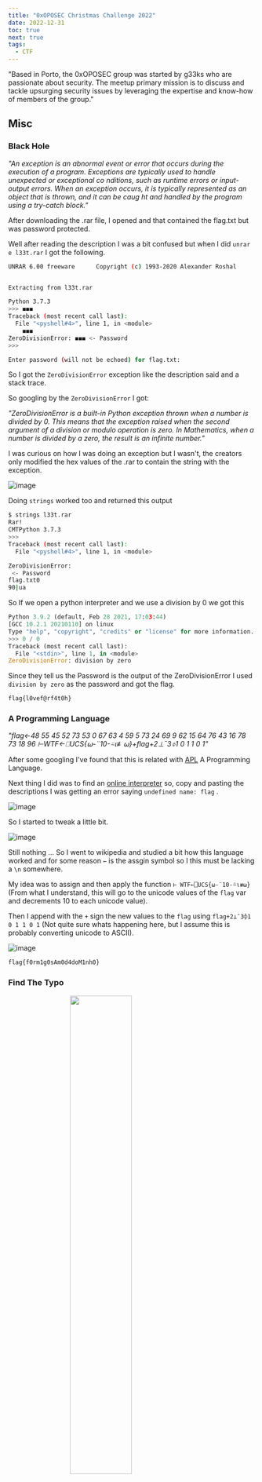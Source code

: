 ```yaml
---
title: "0xOPOSEC Christmas Challenge 2022"
date: 2022-12-31
toc: true
next: true
tags:
  - CTF
---
```


"Based in Porto, the 0xOPOSEC group was started by g33ks who are passionate about security. The meetup primary mission is to discuss and tackle upsurging security issues by leveraging the expertise and know-how of members of the group."


## Misc

### Black Hole

*"An exception is an abnormal event or error that occurs during the execution of a program. Exceptions are typically used to handle unexpected or exceptional co
nditions, such as runtime errors or input-output errors. When an exception occurs, it is typically represented as an object that is thrown, and it can be caug
ht and handled by the program using a try-catch block."*

After downloading the .rar file, I opened and that contained the flag.txt but was password protected.

Well after reading the description I was a bit confused but when I did `unrar e l33t.rar` I got the following.

```bash
UNRAR 6.00 freeware      Copyright (c) 1993-2020 Alexander Roshal


Extracting from l33t.rar

Python 3.7.3
>>> ︎◼︎◼︎◼︎
Traceback (most recent call last):
  File "<pyshell#4>", line 1, in <module>
    ︎◼︎◼◼
ZeroDivisionError: ◼︎◼︎◼︎ <- Password 
>>>

Enter password (will not be echoed) for flag.txt: 
```

So I got the `ZeroDivisionError` exception like the description said and a stack trace.

So googling by the `ZeroDivisionError` I got:

*"ZeroDivisionError is a built-in Python exception thrown when a number is divided by 0. This means that the exception raised when the second argument of a division or modulo operation is zero. In Mathematics, when a number is divided by a zero, the result is an infinite number."*
    
I was curious on how I was doing an exception but I wasn't, the creators only modified the hex values of the .rar to contain the string with the exception.

![image](https://user-images.githubusercontent.com/12052283/209385834-46808bb7-8c61-44ab-9619-9b7ee4665a2a.png)

Doing `strings` worked too and returned this output

```bash
$ strings l33t.rar
Rar!
CMTPython 3.7.3
>>>
Traceback (most recent call last):
  File "<pyshell#4>", line 1, in <module>

ZeroDivisionError:
 <- Password
flag.txt0
90|ua
```

So If we open a python interpreter and we use a division by 0 we got this

```python
Python 3.9.2 (default, Feb 28 2021, 17:03:44) 
[GCC 10.2.1 20210110] on linux
Type "help", "copyright", "credits" or "license" for more information.
>>> 0 / 0
Traceback (most recent call last):
  File "<stdin>", line 1, in <module>
ZeroDivisionError: division by zero
```

Since they tell us the Password is the output of the ZeroDivisionError I used `division by zero` as the password and got the flag.

```bash
flag{l0vef@rf4t0h}
```


### A Programming Language

*"flag←48 55 45 52 73 53 0 67 63 4 59 5 73 24 69 9 62 15 64 76 43 16 78 73 18 96 ⊢WTF←⎕UCS{⍵-¨10-⍨⍳≢⍵}+flag+2⊥¯3⌽1 0 1 1 0 1"*


After some googling I've found that this is related with [APL](https://en.wikipedia.org/wiki/APL_(programming_language)) A Programming Language.

Next thing I did was to find an [online interpreter](https://tryapl.org/) so, copy and pasting the descriptions I was getting an error saying `undefined name: flag` .

![image](https://user-images.githubusercontent.com/12052283/209565965-280d145e-f983-459d-b0cd-80b662388c80.png)

So I started to tweak a little bit.

![image](https://user-images.githubusercontent.com/12052283/209566057-75dd84bf-352e-4696-b52b-a76c58354f0f.png)

Still nothing ... So I went to wikipedia and studied a bit how this language worked and for some reason `←` is the assgin symbol so I this must be lacking a `\n` somewhere.

My idea was to assign and then apply the function `⊢ WTF←⎕UCS{⍵-¨10-⍨⍳≢⍵}` (From what I understand, this will go to the unicode values of the `flag` var and decrements 10 to each unicode value).

Then I append with the `+` sign the new values to the `flag` using `flag+2⊥¯3⌽1 0 1 1 0 1` (Not quite sure whats happening here, but I assume this is probably converting unicode to ASCII).


![image](https://user-images.githubusercontent.com/12052283/209566245-e1e0865f-1c00-413d-864d-581388c7e704.png)


```bash
flag{f0rm1g0sAm0d4doM1nh0}
```


### Find The Typo


<img src="https://user-images.githubusercontent.com/12052283/209704599-57f0f5c2-048a-4447-aa4e-05e4d4b42c28.png"  style="display: block;
  margin-left: auto;
  margin-right: auto;
  width: 50%;">

In this challenge we get a table of SI multiples of gram, a nonogram and a password protected .zip with the flag.

- Nonograms is a logic puzzle with simple [rules](https://puzzlygame.com/pages/how_to_play_nonograms/)
  - We have a grid of squares, which must be either filled in black or maked with X
  - Besides each row of the grid are listed the lenghts of the turns of black squares on that row
  - Above each column are listed the lenghts of the runs of black squares in that colum
  - These numbers tells us the runs of black squares in that row/column. So, if we see '10 1', that tells us that there will be a run of exactly 10 black squares, followed by one or more white square, followed by a single black square
  - Our goal is to find all black squares
  
With the help of my gf (she used to play nonogram games on her phone) I've marked the nonogram and that represented the `pacman`.

<img src="https://user-images.githubusercontent.com/12052283/209705762-2bbd89bd-8299-488d-ae84-6724ba26c832.png"  style="display: block;
  margin-left: auto;
  margin-right: auto;
  width: 50%;">


After discovering that this would be pacman I tried that but It didn't worked so I tried to understand and correlate the pacman with the first table but looking again at the challenge title, there's a typo somewhere and I was making the typo ...

I used `pac-man` on the zip file and that worked and got the flag.

```bash
flag{bread_bread_cheese_cheese}
```


### Back Me Up!

*"Someone left backups of a Domain Controller in an open share. A portion was extracted from the backup and myth be told that it contains critical information (and a flag ;) Can you get it?"*

After extracting the zip file I got an `Active Directory` folder and a `registry` folder.

First I went to the `Active Directory` folder and that contained a `.dit` file.

```bash
$ file ntds.dit

ntds.dit: Extensible storage engine DataBase, version 0x620, checksum 0xa4ae6abb, page size 8192, Windows version 6.3
```

After googling I've found that this is an Extensible Storage Engine (ESE) and this is an advanced indexed and sequential access method (ISAM) storage technology. ESE enables applications to store and retrieve data from tables using indexed or sequential cursor navigation. It is usually utilized by various Microsoft Services such as Microsoft Exchange Server, Active Directory, and Windows Search.

Briefly this is a database file which stores AD Data including User Object, Groups and Group Memebers, Password hashes, etc.

Next I've looked on how I could extract info from this database file and I've found [libesedb](https://github.com/libyal/libesedb) (Library and tools to access the Extensible Storage Engine (ESE) Database File (EDB) format).

I installed libesedb.

```bash
$ wget https://github.com/libyal/libesedb/releases/download/20220806/libesedb-experimental-20220806.tar.gz
$ tar libesedb-experimental-20220806.tar.gz
$ sudo apt-get install autoconf automake autopoint libtool pkg-config
$ cd libesedb-20220806 && ./configure
$ make
$ sudo make install
$ sudo ldconfig
```

And then dumped the data from the db file.

```bash
$ esedbexport -m tables ntds.dit
```

Opening the files got me the flag.

<img src="https://user-images.githubusercontent.com/12052283/209708209-cc770fe7-449b-4f85-a021-878e42d21d32.png"  style="display: block;
  margin-left: auto;
  margin-right: auto;
  width: 50%;">

<img src="https://user-images.githubusercontent.com/12052283/209708375-c1a83229-e5e9-47c9-a3da-733d18132362.png"  style="display: block;
  margin-left: auto;
  margin-right: auto;
  width: 50%;">

```bash
flag{ClearBackupsCanPwnU}
```

## Network

### 867 CFR

*"867 CFR is a protocol for sending data across networks. It is connectionless, meaning it does not establish a dedicated connection between sender and receiver. This makes it faster but less reliable than other transport protocols. 867 CFR is often used for real-time applications such as gaming and VoIP, and for low-overhead services like DNS. Weird stuff! Can you have a look? cc.isymra.22samxopo (344)*"

867 CFR its nothing but if we reverse the string we got RFC 768 and thats User Datagram Protocol [(UDP)](https://www.rfc-editor.org/rfc/rfc768).

Doing the same reverse on the cc.isymra.22samxopo we got 'opoxmas22.armysi.cc' and 344 should be 443.

```python
>>> "cc.isymra.22samxopo"[::-1]
'opoxmas22.armysi.cc'
```

I tried to access opoxmas22.armysi.cc:443 but I got denied.

Checked on Wireshark for any hits on connecting to the above domain but found nothing.

After a while I tought that this could be some sort of UDP socket connection and for that I used a simple python script to connect to the server (opoxmas22.armysi.cc:443) as client and then send a simple "Hello".

```python
import socket 

server_add_and_port = ("opoxmas22.armysi.cc", 443)
udp_client_socket = socket.socket(family=socket.AF_INET, type=socket.SOCK_DGRAM) # created UDP socket on client
udp_client_socket.sendto(str.encode("Hello"), server_add_and_port) # sends message to server socket

msg_from_server = udp_client_socket.recvfrom(1024)
print(msg_from_server[0])
```

After executing this I got the following bytes, so I just had to reverse those again.

```bash
b'}eep_eed_uoy{galf\n'
```

Reversing and cleaning the string (`print(msg_from_server[0][::-1].decode("utf-8").strip())`) I got the correct flag.

```bash
flag{you_dee_pee}
```


### Who There

*"I do not have a physical body, but I am here to help you with any questions you may have, give me a PIN, and I will tell you what to do next! opoxmas22.armysi.cc (22222) looks interesting!"*

Running nmap on opoxmas22.armysi.cc:22222 got a filtered result

```bash
$ sudo nmap -p22222 opoxmas22.armysi.cc

Starting Nmap 7.92 ( https://nmap.org ) at 2022-12-26 11:36 WET
Nmap scan report for opoxmas22.armysi.cc (95.217.178.98)
Host is up (0.00026s latency).
rDNS record for 95.217.178.98: static.98.178.217.95.clients.your-server.de

PORT      STATE    SERVICE
22222/tcp filtered easyengine

Nmap done: 1 IP address (1 host up) scanned in 0.41 seconds
```

Running another nmap to get more info.

```bash
$ sudo nmap -A -p22222 opoxmas22.armysi.cc -oN nmap/initial

Starting Nmap 7.92 ( https://nmap.org ) at 2022-12-26 11:44 WET
Nmap scan report for opoxmas22.armysi.cc (95.217.178.98)
Host is up (0.016s latency).
rDNS record for 95.217.178.98: static.98.178.217.95.clients.your-server.de

PORT      STATE    SERVICE    VERSION
22222/tcp filtered easyengine
Warning: OSScan results may be unreliable because we could not find at least 1 open and 1 closed port
Device type: webcam|general purpose|PBX|WAP|specialized|power-device|router
Running (JUST GUESSING): AXIS embedded (98%), GNU Hurd (98%), Linux 2.0.X|2.2.X (98%), Netgear embedded (98%), ZKTeco embedded (98%), CAEN embedded (98%)
OS CPE: cpe:/h:axis:2100_network_camera cpe:/o:gnu:hurd cpe:/o:linux:linux_kernel:2.0.36 cpe:/o:linux:linux_kernel:2.0.38 cpe:/o:linux:linux_kernel:2.2.14 cpe:/h:netgear:wg602v1 cpe:/o:linux:linux_kernel:2.0.39
Aggressive OS guesses: AXIS 2100 Network Camera (98%), AXIS 2120 Network Camera (98%), GNU Hurd 0.3 (98%), Linux 2.0.36 (Red Hat 5.2) (98%), elmeg T240 or T444 PABX (Linux 2.0.38) (98%), Netgear WG602v1 WAP (Linux 2.2.14) (98%), ZKTeco F18 fingerprint reader (98%), CAEN SY2527 high voltage power supply (98%), Linux 2.0.33 (98%), Linux 2.0.35 - 2.0.36 (98%)
No exact OS matches for host (test conditions non-ideal).
Network Distance: 2 hops

TRACEROUTE (using port 80/tcp)
HOP RTT     ADDRESS
1   0.37 ms 10.0.2.2
2   0.49 ms static.98.178.217.95.clients.your-server.de (95.217.178.98)

OS and Service detection performed. Please report any incorrect results at https://nmap.org/submit/ .
Nmap done: 1 IP address (1 host up) scanned in 3.42 seconds
```

Reading again the description I assumed that this was some sort of a Bot that needs a PIN, so I tried to think on how I could  communicate with this service.

I've tried http, ssh, telnet, nc but nothing worked.

After a while I tried to use the same code from the previous network chall and that worked, so the connection is using sockets.

```bash
$ python3 send.py
b'WRONG PIN!'
```

Since this is using UDP again I did a new nmap scan for UDP instead of TCP using `sudo nmap -sC -sV -A -sU -p22222 -oN nmap/all opoxmas22.armysi.cc -v` and got

```bash
PORT      STATE SERVICE VERSION
22222/udp open  unknown
| fingerprint-strings:
|   AFSVersionRequest, Citrix, DNS-SD, DNSStatusRequest, DNSVersionBindReq, DTLSSessionReq, Help, NBTStat, NTPRequest, NetMotionMobility, QUIC, RPCCheck, SNMPv1public, SNMPv3GetRequest, Sqlping, sybaseanywhere, xdmcp:
|     WRONG PIN!
|   Kerberos:
|     Opened port 23590 - Hurry you got 60 seconds!. Use this PIN - 1882
|   SIPOptions:
|_    Opened port 28002 - Hurry you got 60 seconds!. Use this PIN - 4958
1 service unrecognized despite returning data. If you know the service/version, please submit the following fingerprint at https://nmap.org/cgi-bin/submit.cgi?new-service :
SF-Port22222-UDP:V=7.92%I=7%D=12/26%Time=63A9D15F%P=x86_64-pc-linux-gnu%r(
SF:RPCCheck,A,"WRONG\x20PIN!")%r(DNSVersionBindReq,A,"WRONG\x20PIN!")%r(DN
SF:SStatusRequest,A,"WRONG\x20PIN!")%r(NBTStat,A,"WRONG\x20PIN!")%r(Help,A
SF:,"WRONG\x20PIN!")%r(SIPOptions,42,"Opened\x20port\x2028002\x20-\x20Hurr
SF:y\x20you\x20got\x2060\x20seconds!\.\x20Use\x20this\x20PIN\x20-\x204958"
SF:)%r(Sqlping,A,"WRONG\x20PIN!")%r(NTPRequest,A,"WRONG\x20PIN!")%r(SNMPv1
SF:public,A,"WRONG\x20PIN!")%r(SNMPv3GetRequest,A,"WRONG\x20PIN!")%r(xdmcp
SF:,A,"WRONG\x20PIN!")%r(AFSVersionRequest,A,"WRONG\x20PIN!")%r(DNS-SD,A,"
SF:WRONG\x20PIN!")%r(Citrix,A,"WRONG\x20PIN!")%r(Kerberos,42,"Opened\x20po
SF:rt\x2023590\x20-\x20Hurry\x20you\x20got\x2060\x20seconds!\.\x20Use\x20t
SF:his\x20PIN\x20-\x201882")%r(sybaseanywhere,A,"WRONG\x20PIN!")%r(NetMoti
SF:onMobility,A,"WRONG\x20PIN!")%r(DTLSSessionReq,A,"WRONG\x20PIN!")%r(QUI
SF:C,A,"WRONG\x20PIN!");
Device type: webcam|power-device|general purpose|PBX|router
Running: AXIS embedded, CAEN embedded, Linux 2.0.X
OS CPE: cpe:/h:axis:2100_network_camera cpe:/o:linux:linux_kernel:2.0.33 cpe:/o:linux:linux_kernel:2.0.38 cpe:/o:linux:linux_kernel:2.0.39
Too many fingerprints match this host to give specific OS details
Network Distance: 2 hops

TRACEROUTE (using port 80/tcp)
HOP RTT     ADDRESS
1   0.40 ms 10.0.2.2
2   0.51 ms static.98.178.217.95.clients.your-server.de (95.217.178.98)

NSE: Script Post-scanning.
Initiating NSE at 16:54
Completed NSE at 16:54, 0.00s elapsed
Initiating NSE at 16:54
Completed NSE at 16:54, 0.00s elapsed
Initiating NSE at 16:54
Completed NSE at 16:54, 0.00s elapsed
Read data files from: /usr/bin/../share/nmap
OS and Service detection performed. Please report any incorrect results at https://nmap.org/submit/ .
Nmap done: 1 IP address (1 host up) scanned in 99.54 seconds
           Raw packets sent: 30 (2.572KB) | Rcvd: 15 (930B)
```


Knowing the nmap output, I've noticed that this must be Port knocking (even the Challenge name represents that like -> "Knock knock" -> "Who's There")

This took me 2 days to solve because I was stuck on how I could exploit this but after a lot of reading I've noticed I already had half of exploit done. from the previous network challenge.

So to build this exploit I first needed to know what pin does port `22222` accepts (I've used a range from 0 to 99999 by trial/error and looks like the PIN for 22222 is 10000) and then knock two times (this is not fixed, we can configure more than 2 knock on a port knocking, but on this challenge this was 2 knocks) with the new port + new pin.

I've built an exploit that does this and got the flag.

```python
import socket 

def make_request(port,pin):
    print(f"Trying with port: {port} and pin: {pin}")

    server_add_and_port = ("opoxmas22.armysi.cc", port)                                     
    udp_client_socket = socket.socket(family=socket.AF_INET, type=socket.SOCK_DGRAM)
    udp_client_socket.sendto(str.encode(pin), server_add_and_port)
    msg_from_server = udp_client_socket.recvfrom(1024)

    msg = msg_from_server[0].decode("utf-8")

    if "Flag" in msg:
        print(msg)
        return 
    
    port, pin = msg.split(" ")[2], msg.split(" ")[-1]
    return port, pin

    

def brute_force():
    server_add_and_port = ("opoxmas22.armysi.cc", 22222)                                                           
    udp_client_socket = socket.socket(family=socket.AF_INET, type=socket.SOCK_DGRAM)

    # try and find the PIN for the 22222 port
    for i in range(10000,99999):
        udp_client_socket.sendto(str.encode(str(i)), server_add_and_port)
        msg_from_server = udp_client_socket.recvfrom(1024)
        msg = msg_from_server[0].decode("utf-8")
        if msg != "WRONG PIN!":
            port, pin = msg.split(" ")[2], msg.split(" ")[-1]
            port, pin = make_request(int(port),str(pin))
            make_request(int(port),str(pin))
            break

if __name__ == "__main__":
    brute_force()
```

```bash
$ python3 send.py

Trying with port: 29475 and pin: 9379
Trying with port: 28414 and pin: 6313
Flag{Kito_KitoWho?_MosKito}
```

```bash
flag{Kito_KitoWho?_MosKito}
```


### My Network Is Secure!

*"Taberna belga said their free WiFi is secure because it has a password, however people are still getting passwords! How is this possible?!"*

After opening the cap file in in wireshark I've noticed the data on the communication process is encripted, probably because they are using wpa with some passphrase so this is encrypted.

Since this is from a Wifi network we know we need to try to get the wpa-pwd to decrypt the communication from the protocol IEEEE802.11.

Next thing I did was to find a way to grab the encrypted password so I could use the rockyou.txt wordlist with hashcat to try to crack it.

A cool way to grab the encrypted password and make it hashcat readable is to use `hcxpcapngtool` (Portable solution for capturing wlan traffic and conversion to hashcat formats (recommended by hashcat) and to John the Ripper formats).

So I did that and got a WPA hash.

```bash
$ hcxpcapngtool -o hash SecuredNetwork.cap
$ cat hash

WPA*02*4ca8dcfc1ae47ae4c892d2cc25f4e1e5*907841398870*d6a78c062e85*5365637572654e65742057696669*3ca0a8709bf3a4dc5041041109b41f01565f7b5a30608ed4c02e5c4f523e4be3*01030077fe01090020000000000000000110f11a201a62f4f081e097ee34d8c20f84822bb6aa0ab4c0af3423657187dbf80000000000000000000000000000000000000000000000000000000000000000000000000000000000000000000000000018dd160050f20101000050f20201000050f20201000050f202*02
```

Next I searched for the mode for WPA hashes in hashcat and runed that with rockyou and got the password.

```bash
$ hashcat -m 22000 wandshakes /usr/share/wordlists/rockyou.txt

hashcat (v6.1.1) starting...

Dictionary cache built:
* Filename..: /usr/share/wordlists/rockyou.txt
* Passwords.: 14344392
* Bytes.....: 139921507
* Keyspace..: 14344385
* Runtime...: 1 sec

4ca8dcfc1ae47ae4c892d2cc25f4e1e5:907841398870:d6a78c062e85:SecureNet Wifi:spiderman

Session..........: hashcat
Status...........: Cracked
Hash.Name........: WPA-PBKDF2-PMKID+EAPOL
```

So now I have the SID + the password.

The SID was already known because it was plaintext on the pcap file.

![image](https://user-images.githubusercontent.com/12052283/209825910-54b4ef33-ba0c-4223-911f-80ea522b18bc.png)

Now I needed to insert the password:SID on wireshark so I could check the communication

So I did `Edit` -> `Preferences` -> `Protocols` and searched for IEEE802.11 and added the decryption key.

![image](https://user-images.githubusercontent.com/12052283/209826143-dc845df8-9881-4c04-a2d2-7e1c2b14af70.png)

After pressing `ok` I got more traffic but the one I looked for was the tcp.

![image](https://user-images.githubusercontent.com/12052283/209826261-03034a13-829d-4fa9-bd88-a3ece14f41e5.png)

Following the TCP STREAM I got the flag.

![image](https://user-images.githubusercontent.com/12052283/209826389-dad5d0b2-b352-483a-b50b-b35a62cf351a.png)

```bash
flag{morestudy}
```


## Crypto

### Mmmm Donuts

*"Donuts are the best breakfast food! There is a donut flavor for everyone's taste, they pair great with coffee, and they can be eaten on the go! The key to solve this challenge is the most important meal of the day. If one donut doesn't help, try having another. You better solve it fast before you get diabetes. PS: My favorite donut is the original, just glazed."*

![image](https://user-images.githubusercontent.com/12052283/219748476-887b27b5-0802-4aa1-bf1a-3ce6082dad32.png)

This was a hard one for me since I don't know much about crypto ctfs and the description was not good enough.

But after getting some hits, I've found that this was using bacon-cipher.

Implementing bacon-cipher decryption on the image I got the following

- a
  - not bold
- b
  - bold

`aaba bbaaaa bab ab ababb ab bab aba aabaa aaaaaa aa abb aab ab aa aab bab aaa`

Then I used vigenere-cipher with the key `breakfast` and got the flag

```bash
flag{eatmedrinkme}
```



### Lets Share!

*"Encoding is the process of converting data from one format into another, typically for the purposes of efficient transmission or storage. There are many different types of encoding schemes that can be used, depending on the specific requirements of the data and the intended use. Encoding is an important aspect of data management and is used in a variety of applications, including networking, data storage, and multimedia."*

```bash
$ cat coded_data.txt 
JTI2JTIzOTAlM0IlMjYlMjMxMDklM0IlMjYlMjMxMjAlM0IlMjYlMjMxMDQlM0IlMjYlMjM5MCUzQiUyNiUyMzUxJTNCJTI2JTIzMTE2JTNCJTI2JTIzMTA1JTNCJTI2JTIzNzclM0IlMjYlMjM3MSUzQiUyNiUyMzExOSUzQiUyNiUyMzExOSUzQiUyNiUyMzg4JTNCJTI2JTIzNTElM0IlMjYlMjM3MyUzQiUyNiUyMzEyMiUzQiUyNiUyMzc3JTNCJTI2JTIzODYlM0IlMjYlMjM1NyUzQiUyNiUyMzcxJTNCJTI2JTIzODYlM0IlMjYlMjM3MCUzQiUyNiUyMzEwMCUzQiUyNiUyMzU3JTNC
```

Looking at txt file at first sight I saw that this was use base64 so I put on Cybechef and used the `Magic` recipe but that didn't do much.

Knowing this I tried to help Cyberchef by already providing the base64 decoded string and that got me the flag.

![image](https://user-images.githubusercontent.com/12052283/209560953-52a14089-9126-402f-96c6-c7e5627069a8.png)

I wanted to understand how many encodings were happening here so I did a python script to help me on this and by trial/error I've managed to found that this was using 4 encodings

base64 -> url encoding -> HTML entity encoding -> base64

```python
import base64
import urllib.parse
import html


with open("coded_data.txt", "r") as f:
    stage_1 = f.readline().strip()
    print(f"Stage 1 -> {stage_1}\n")
    
    stage_2 = base64.b64decode(stage_1).decode("utf-8") 
    print(f"Stage 2 -> {stage_2}\n")

    
    stage_3 = urllib.parse.unquote(stage_2)
    print(f"Stage 3 -> {stage_3}\n")

    
    stage_4 = html.unescape(stage_3)
    print(f"Stage 4 -> {stage_4}\n")

    stage_5 = base64.b64decode(stage_4).decode("utf-8")
    print(f"Stage 5 -> {stage_5}\n")
```

```bash
$ python3 uncoded.py 

Stage 1 -> JTI2JTIzOTAlM0IlMjYlMjMxMDklM0IlMjYlMjMxMjAlM0IlMjYlMjMxMDQlM0IlMjYlMjM5MCUzQiUyNiUyMzUxJTNCJTI2JTIzMTE2JTNCJTI2JTIzMTA1JTNCJTI2JTIzNzclM0IlMjYlMjM3MSUzQiUyNiUyMzExOSUzQiUyNiUyMzExOSUzQiUyNiUyMzg4JTNCJTI2JTIzNTElM0IlMjYlMjM3MyUzQiUyNiUyMzEyMiUzQiUyNiUyMzc3JTNCJTI2JTIzODYlM0IlMjYlMjM1NyUzQiUyNiUyMzcxJTNCJTI2JTIzODYlM0IlMjYlMjM3MCUzQiUyNiUyMzEwMCUzQiUyNiUyMzU3JTNC

Stage 2 -> %26%2390%3B%26%23109%3B%26%23120%3B%26%23104%3B%26%2390%3B%26%2351%3B%26%23116%3B%26%23105%3B%26%2377%3B%26%2371%3B%26%23119%3B%26%23119%3B%26%2388%3B%26%2351%3B%26%2373%3B%26%23122%3B%26%2377%3B%26%2386%3B%26%2357%3B%26%2371%3B%26%2386%3B%26%2370%3B%26%23100%3B%26%2357%3B

Stage 3 -> &#90;&#109;&#120;&#104;&#90;&#51;&#116;&#105;&#77;&#71;&#119;&#119;&#88;&#51;&#73;&#122;&#77;&#86;&#57;&#71;&#86;&#70;&#100;&#57;

Stage 4 -> ZmxhZ3tiMGwwX3IzMV9GVFd9

Stage 5 -> flag{b0l0_r31_FTW}
```

```bash
flag{b0l0_r31_FTW}
```

## Web

### The Folt

*"pfSense is a free and open-source firewall and router software distribution based on the FreeBSD operating system. It is designed to provide a flexible and powerful platform for building and managing network infrastructure, and it includes a wide range of features and capabilities that are suitable for use in both small and large networks. Have a try http://machine.armysi.cc/"*

The URL redirected to a pfsense login menu so I just searched for the default creds for the pfsense login menu and found `admin:pfsense` and that got me the first flag

![image](https://user-images.githubusercontent.com/12052283/209363467-7f963216-8c1f-4b0c-a168-0e8124066a09.png)

```bash
flag{Default?_More_Like_Badfault}
```


### In Passwords, We Trust, and in PHP, We Believe!

*"Great, another admin panel, do you think you can crack it? (https://santa.sefod.eu/)"*

We are presented with a login page that is written in PHP.

  <img src="https://user-images.githubusercontent.com/12052283/209546349-10555cbe-2e83-4ebb-8ccf-843a9a9346bb.png"  style="display: block;
  margin-left: auto;
  margin-right: auto;
  width: 70%;">


After going to the source code we have the php logic of the login menu.

  <img src="https://user-images.githubusercontent.com/12052283/209546448-cc4a9e71-b222-467a-b249-32292062f462.png"  style="display: block;
  margin-left: auto;
  margin-right: auto;
  width: 70%;">


We can see that to get the flag we need to have the user == "admin" and the password must be the same as the generated token.

We can see too (in the second elseif) that if the passwordis empty we got our token but this is kinda useless as we cant use that token to the next login because it will get generated again.

![image](https://user-images.githubusercontent.com/12052283/209546845-389b24fa-8779-443f-93ad-d59758f16dda.png)

I've noticed a strange thing, why would they use `$answer` as a json decode of `$input` ? After this they use the `$password` var to extract the value of the json object so the vuln/bug must reside here because this is not normal at all.

After googling I've found this https://security.stackexchange.com/a/63326 so this was php type juggling.

Ill explain better what php type juggling is in another section but the basic idea is that this code uses `json_decode()` so we can specify a type other than string or array via the JSON object and we know that the type of the $token is a string because its Base64-encoded. Knowing this I tried to find a value that, when loosely compared to a string (because they are using `==` and not `===`), lets me pass the auth check.

- Checking the PHP equality charts, we can see that `0 == "xyz"` is true, so I passed the value 0 as password (`{"password": 0}`) and got the flag.

![image](https://user-images.githubusercontent.com/12052283/209556933-3e661acd-9e40-4edf-9617-654cecc2a3ba.png)


```bash
flag{OnceAgainTypeJuggling}
```

#### In deep explanation about PHP Type Juggling

- In PHP we have loose (`==`) and strict comparison (`===`)
- The loose comparison is used to check if the given values are equal or not.
- The strict comparison checks if the given values are equal and if the data types are the same
- Reading the php docs about this we have that `Prior to PHP 8.0.0, if a string is compared to a number or a numeric string then the string was converted to a number before performing the comparison`

  <img src="https://user-images.githubusercontent.com/12052283/209557451-549f8d65-4851-4517-a164-58585d8b9a71.png"  style="display: block;
  margin-left: auto;
  margin-right: auto;
  width: 70%;">


- Knowing this when we try to attack a PHP application by using a type juggling flaw, we try to exploit this type of unexpected behavior the developers did not think about

- In the CTF example we had this flaw because they were using `==` to compare a given password with a string (base64 token).
- Knowing the type of the password, we had to find a value that when compared to a string returned `true` and after checking php equality charts, we can see that `0 == "xyz"` is true, so we could just use `{"password":0}` because that would compare with the generated token and return true

- This could be prevented using `===`

## Trivia

### Who?

  <img src="https://user-images.githubusercontent.com/12052283/209370539-5baf80b1-64cd-4da5-a079-d13731682f5b.png"  style="display: block;
  margin-left: auto;
  margin-right: auto;
  width: 40%;">

This was an easy one, just searching the image on google we got the flag `lulzsec`.


### The Great Hack

*"How about ensuring that you are a guaranteed winner of a radio contest by controlling all the telephone lines? Imagine, what a classy hack that would be. It took place in real world and the hacker won a costliest prize. What was the costliest prize that the hacker won?"*

I searched in google for "hacker win radio contest by controlling all the telephone lines" and got an [article](https://www.industrialcybersecuritypulse.com/threats-vulnerabilities/throwback-attack-kevin-poulsen-wins-a-porsche-and-hacks-the-u-s-government/#:~:text=A%2025%2Dyear%2Dold%20hacker,Peters.) that said "It was June 1, 1990, and KIIS-FM was running a competition for callers to win a new Porsche 944 S2".

```bash
Porsche 944 S2
```


# Final result

It was a really fun CTF to learn a few neat tricks and it was even cooler for the fact that it came in 2nd place!


<img src="https://user-images.githubusercontent.com/12052283/219755447-101dc861-482b-4b1d-ad2b-fbaac7b2d066.png"  style="display: block;
  margin-left: auto;
  margin-right: auto;
  width: 80%;">